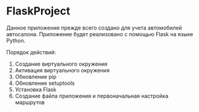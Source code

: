 # FlaskProject

Данное приложение прежде всего создано для учета автомобилей автосалона. Приложение 
будет реализовано с помощью Flask на языке Python.

Порядок действий: 

1. Создание виртуального окружения
2. Активация виртуального окружения
3. Обновление pip
4. Обновление setuptools
5. Установка Flask
6. Создание файла приложения и первоначальная настройка маршрутов
